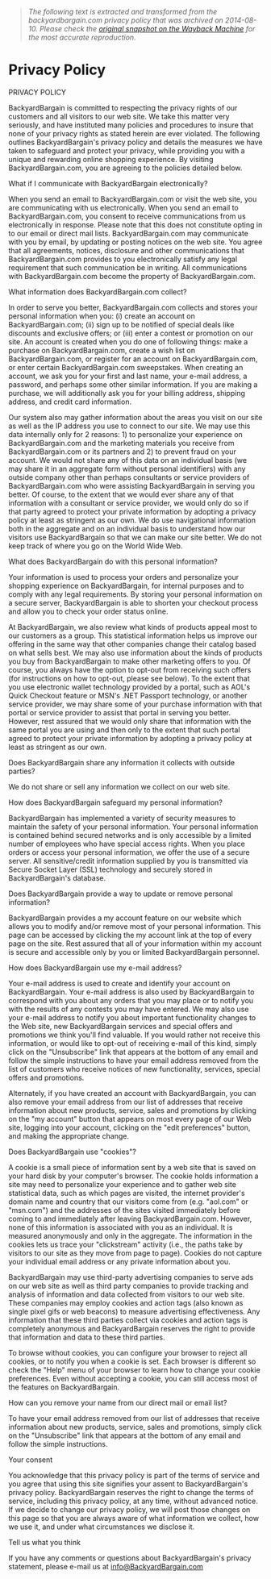 > *The following text is extracted and transformed from the backyardbargain.com privacy policy that was archived on 2014-08-10. Please check the [original snapshot on the Wayback Machine](https://web.archive.org/web/20140810014104id_/http%3A//www.backyardbargain.com/t-privacy.aspx) for the most accurate reproduction.*

# Privacy Policy

PRIVACY POLICY

BackyardBargain is committed to respecting the privacy rights of our customers and all visitors to our web site. We take this matter very seriously, and have instituted many policies and procedures to insure that none of your privacy rights as stated herein are ever violated. The following outlines BackyardBargain's privacy policy and details the measures we have taken to safeguard and protect your privacy, while providing you with a unique and rewarding online shopping experience. By visiting BackyardBargain.com, you are agreeing to the policies detailed below. 

What if I communicate with BackyardBargain electronically?

When you send an email to BackyardBargain.com or visit the web site, you are communicating with us electronically. When you send an email to BackyardBargain.com, you consent to receive communications from us electronically in response. Please note that this does not constitute opting in to our email or direct mail lists. BackyardBargain.com may communicate with you by email, by updating or posting notices on the web site. You agree that all agreements, notices, disclosure and other communications that BackyardBargain.com provides to you electronically satisfy any legal requirement that such communication be in writing. All communications with BackyardBargain.com become the property of BackyardBargain.com. 

What information does BackyardBargain.com collect?

In order to serve you better, BackyardBargain.com collects and stores your personal information when you: (i) create an account on BackyardBargain.com; (ii) sign up to be notified of special deals like discounts and exclusive offers; or (iii) enter a contest or promotion on our site. An account is created when you do one of following things: make a purchase on BackyardBargain.com, create a wish list on BackyardBargain.com, or register for an account on BackyardBargain.com, or enter certain BackyardBargain.com sweepstakes. When creating an account, we ask you for your first and last name, your e-mail address, a password, and perhaps some other similar information. If you are making a purchase, we will additionally ask you for your billing address, shipping address, and credit card information. 

Our system also may gather information about the areas you visit on our site as well as the IP address you use to connect to our site. We may use this data internally only for 2 reasons: 1) to personalize your experience on BackyardBargain.com and the marketing materials you receive from BackyardBargain.com or its partners and 2) to prevent fraud on your account. We would not share any of this data on an individual basis (we may share it in an aggregate form without personal identifiers) with any outside company other than perhaps consultants or service providers of BackyardBargain.com who were assisting BackyardBargain in serving you better. Of course, to the extent that we would ever share any of that information with a consultant or service provider, we would only do so if that party agreed to protect your private information by adopting a privacy policy at least as stringent as our own. We do use navigational information both in the aggregate and on an individual basis to understand how our visitors use BackyardBargain so that we can make our site better. We do not keep track of where you go on the World Wide Web. 

What does BackyardBargain do with this personal information?

Your information is used to process your orders and personalize your shopping experience on BackyardBargain, for internal purposes and to comply with any legal requirements. By storing your personal information on a secure server, BackyardBargain is able to shorten your checkout process and allow you to check your order status online. 

At BackyardBargain, we also review what kinds of products appeal most to our customers as a group. This statistical information helps us improve our offering in the same way that other companies change their catalog based on what sells best. We may also use information about the kinds of products you buy from BackyardBargain to make other marketing offers to you. Of course, you always have the option to opt-out from receiving such offers (for instructions on how to opt-out, please see below). To the extent that you use electronic wallet technology provided by a portal, such as AOL's Quick Checkout feature or MSN's .NET Passport technology, or another service provider, we may share some of your purchase information with that portal or service provider to assist that portal in serving you better. However, rest assured that we would only share that information with the same portal you are using and then only to the extent that such portal agreed to protect your private information by adopting a privacy policy at least as stringent as our own. 

Does BackyardBargain share any information it collects with outside parties?

We do not share or sell any information we collect on our web site. 

How does BackyardBargain safeguard my personal information?

BackyardBargain has implemented a variety of security measures to maintain the safety of your personal information. Your personal information is contained behind secured networks and is only accessible by a limited number of employees who have special access rights. When you place orders or access your personal information, we offer the use of a secure server. All sensitive/credit information supplied by you is transmitted via Secure Socket Layer (SSL) technology and securely stored in BackyardBargain's database. 

Does BackyardBargain provide a way to update or remove personal information?

BackyardBargain provides a my account feature on our website which allows you to modify and/or remove most of your personal information. This page can be accessed by clicking the my account link at the top of every page on the site. Rest assured that all of your information within my account is secure and accessible only by you or limited BackyardBargain personnel. 

How does BackyardBargain use my e-mail address?

Your e-mail address is used to create and identify your account on BackyardBargain. Your e-mail address is also used by BackyardBargain to correspond with you about any orders that you may place or to notify you with the results of any contests you may have entered. We may also use your e-mail address to notify you about important functionality changes to the Web site, new BackyardBargain services and special offers and promotions we think you'll find valuable. If you would rather not receive this information, or would like to opt-out of receiving e-mail of this kind, simply click on the "Unsubscribe" link that appears at the bottom of any email and follow the simple instructions to have your email address removed from the list of customers who receive notices of new functionality, services, special offers and promotions. 

Alternately, if you have created an account with BackyardBargain, you can also remove your email address from our list of addresses that receive information about new products, service, sales and promotions by clicking on the "my account" button that appears on most every page of our Web site, logging into your account, clicking on the "edit preferences" button, and making the appropriate change.

Does BackyardBargain use "cookies"?

A cookie is a small piece of information sent by a web site that is saved on your hard disk by your computer's browser. The cookie holds information a site may need to personalize your experience and to gather web site statistical data, such as which pages are visited, the internet provider's domain name and country that our visitors come from (e.g. "aol.com" or "msn.com") and the addresses of the sites visited immediately before coming to and immediately after leaving BackyardBargain.com. However, none of this information is associated with you as an individual. It is measured anonymously and only in the aggregate. The information in the cookies lets us trace your "clickstream" activity (i.e., the paths take by visitors to our site as they move from page to page). Cookies do not capture your individual email address or any private information about you. 

BackyardBargain may use third-party advertising companies to serve ads on our web site as well as third party companies to provide tracking and analysis of information and data collected from visitors to our web site. These companies may employ cookies and action tags (also known as single pixel gifs or web beacons) to measure advertising effectiveness. Any information that these third parties collect via cookies and action tags is completely anonymous and BackyardBargain reserves the right to provide that information and data to these third parties. 

To browse without cookies, you can configure your browser to reject all cookies, or to notify you when a cookie is set. Each browser is different so check the "Help" menu of your browser to learn how to change your cookie preferences. Even without accepting a cookie, you can still access most of the features on BackyardBargain. 

How can you remove your name from our direct mail or email list?

To have your email address removed from our list of addresses that receive information about new products, service, sales and promotions, simply click on the "Unsubscribe" link that appears at the bottom of any email and follow the simple instructions. 

Your consent

You acknowledge that this privacy policy is part of the terms of service and you agree that using this site signifies your assent to BackyardBargain's privacy policy. BackyardBargain reserves the right to change the terms of service, including this privacy policy, at any time, without advanced notice. If we decide to change our privacy policy, we will post those changes on this page so that you are always aware of what information we collect, how we use it, and under what circumstances we disclose it. 

Tell us what you think

If you have any comments or questions about BackyardBargain's privacy statement, please e-mail us at [info@BackyardBargain.com](mailto:info@Backyardbargain.com)
